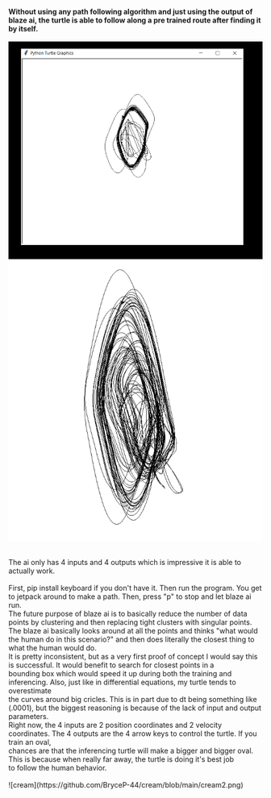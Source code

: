 **Without using any path following algorithm and just using the output of blaze ai, the turtle is able to follow along a pre trained route after finding it by itself.**
<br />
<br />
![cream](https://github.com/BryceP-44/cream/blob/main/cream2.png)
<br />
![cream](https://github.com/BryceP-44/cream/blob/main/cream3.png)

<br />
The ai only has 4 inputs and 4 outputs which is impressive it is able to actually work. 
<br /><br />
First, pip install keyboard if you don't have it. Then run the program. You get to jetpack around to make a path. Then, press "p" to stop and let blaze ai run. 
<br />
The future purpose of blaze ai is to basically reduce the number of data points by clustering and then replacing tight clusters with singular points. 
<br />
The blaze ai basically looks around at all the points and thinks "what would the human do in this scenario?" and then does literally the closest thing to
<br />
what the human would do. 
<br />
It is pretty inconsistent, but as a very first proof of concept I would say this is successful. It would benefit to search for closest points in a
<br />
bounding box which would speed it up during  both the training and inferencing. Also, just like in differential equations, my turtle tends to overestimate
<br />
the curves around big cricles. This is in part due to dt being something like (.0001), but the biggest reasoning is because of the lack of input and output parameters.
<br />
Right now, the 4 inputs are 2 position coordinates and 2 velocity coordinates. The 4 outputs are the 4 arrow keys to control the turtle. If you train an oval,
<br />
chances are that the inferencing turtle will make a bigger and bigger oval. This is because when really far away, the turtle is doing it's best job
<br />
to follow the human behavior. 

<br />
<br />
![cream](https://github.com/BryceP-44/cream/blob/main/cream2.png)
